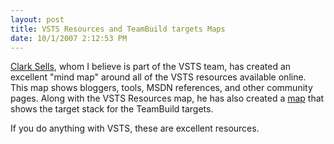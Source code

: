 ```yaml
---
layout: post
title: VSTS Resources and TeamBuild targets Maps
date: 10/1/2007 2:12:53 PM
---
```


[Clark Sells](http://blogs.msdn.com/csell/archive/2007/09/21/the-vsts-resources-map.aspx), whom I believe is part of the VSTS team, has created an excellent "mind map" around all of the VSTS resources available online. This map shows bloggers, tools, MSDN references, and other community pages. Along with the VSTS Resources map, he has also created a [map](http://blogs.msdn.com/csell/archive/2007/09/21/microsoft-teamfoundation-build-targets-2005.aspx) that shows the target stack for the TeamBuild targets.

If you do anything with VSTS, these are excellent resources.
